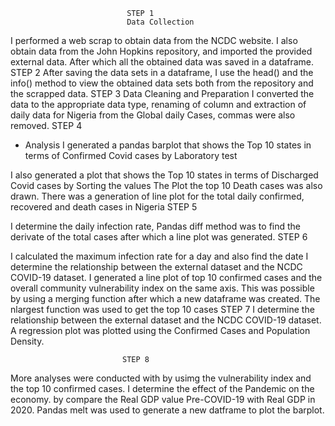                               STEP 1
                              Data Collection
I  performed a web scrap to obtain data from the NCDC website. I also obtain data from the John Hopkins repository, and imported the provided external data. After which all the obtained data was saved in a dataframe.
                              STEP 2
After saving the data sets in a dataframe, I use the head() and the info() method to view the obtained data sets both from the repository and the scrapped data.
                             STEP  3 
         Data Cleaning and Preparation
I converted the data to the appropriate data type, renaming of column and extraction of daily data for Nigeria from the Global daily Cases, commas were also removed. 
                              STEP 4
 - Analysis
I generated a pandas barplot   that shows the Top 10 states in terms of Confirmed Covid cases by Laboratory test

I also generated a plot that shows the Top 10 states in terms of Discharged Covid cases by  Sorting the values
The Plot the top 10 Death cases was also drawn.
There was  a generation of line plot for the total daily confirmed, recovered and death cases in Nigeria
                            STEP 5

I determine the daily infection rate, Pandas diff method was to find the derivate of the total cases after which a line plot was generated.
                             STEP 6

I calculated the  maximum infection rate for a day and also find the date
I determine the relationship between the external dataset and the NCDC COVID-19 dataset. I  generated a line plot of top 10 confirmed cases and the overall community vulnerability index on the same axis. This was possible by using a merging function after which a new dataframe was created. The nlargest function was used to get the top 10 cases
                             STEP 7
I determine the relationship between the external dataset and the NCDC COVID-19 dataset. A regression plot was plotted using the  Confirmed Cases and Population Density. 

                             STEP 8

More analyses were conducted with by usimg the vulnerability index and the top 10 confirmed cases.
I determine the effect of the Pandemic on the economy. by compare the Real GDP value Pre-COVID-19 with Real GDP in 2020. Pandas melt was used to generate a new datframe to plot the barplot.
                            
